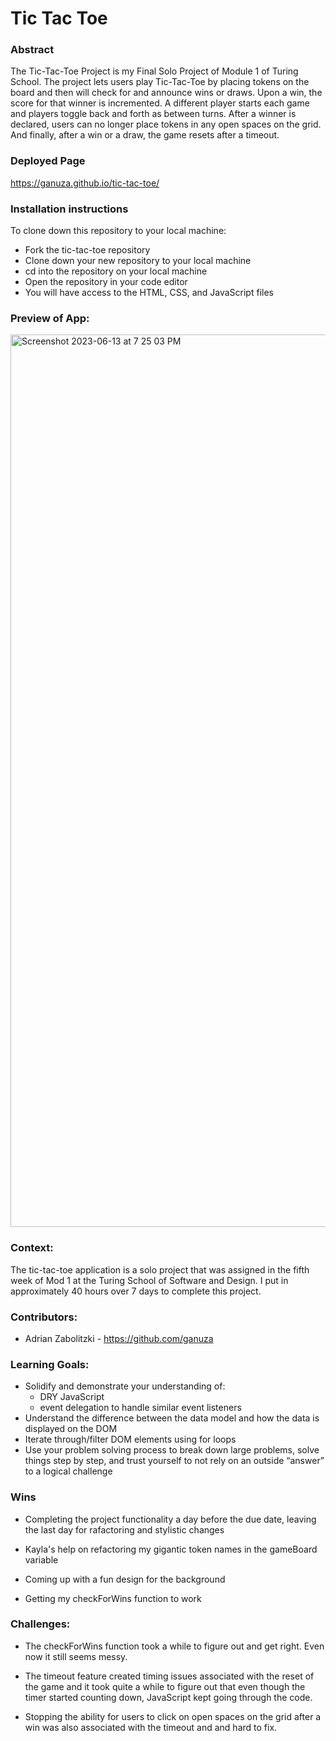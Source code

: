 # Tic Tac Toe

### Abstract

The Tic-Tac-Toe Project is my Final Solo Project of Module 1 of Turing School.  The project lets users play Tic-Tac-Toe by placing tokens on the board and then will check for and announce wins or draws.  Upon a win, the score for that winner is incremented.  A different player starts each game and players toggle back and forth as between turns.  After a winner is declared, users can no longer place tokens in any open spaces on the grid.  And finally, after a win or a draw, the game resets after a timeout.

### Deployed Page

https://ganuza.github.io/tic-tac-toe/

### Installation instructions

To clone down this repository to your local machine:

* Fork the tic-tac-toe repository
* Clone down your new repository to your local machine
* cd into the repository on your local machine
* Open the repository in your code editor
* You will have access to the HTML, CSS, and JavaScript files

### Preview of App:

<img width="1428" alt="Screenshot 2023-06-13 at 7 25 03 PM" src="https://github.com/ganuza/tic-tac-toe/assets/31826116/cc24b07e-deae-4119-ac17-7d633725f2fe">


### Context:

The tic-tac-toe application is a solo project that was assigned in the fifth week of Mod 1 at the Turing School of Software and Design.  I put in approximately 40 hours over 7 days to complete this project.

### Contributors:

- Adrian Zabolitzki - https://github.com/ganuza

### Learning Goals:

* Solidify and demonstrate your understanding of:
  * DRY JavaScript
  * event delegation to handle similar event listeners
* Understand the difference between the data model and how the data is displayed on the DOM
* Iterate through/filter DOM elements using for loops
* Use your problem solving process to break down large problems, solve things step by step, and trust yourself to not rely on an outside “answer” to a logical challenge


### Wins 

* Completing the project functionality a day before the due date, leaving the last day for rafactoring and stylistic changes

* Kayla's help on refactoring my gigantic token names in the gameBoard variable

* Coming up with a fun design for the background

* Getting my checkForWins function to work

### Challenges:

* The checkForWins function took a while to figure out and get right.  Even now it still seems messy.

* The timeout feature created timing issues associated with the reset of the game and it took quite a while to figure out that even though the timer started counting down, JavaScript kept going through the code.

* Stopping the ability for users to click on open spaces on the grid after a win was also associated with the timeout and and hard to fix.
